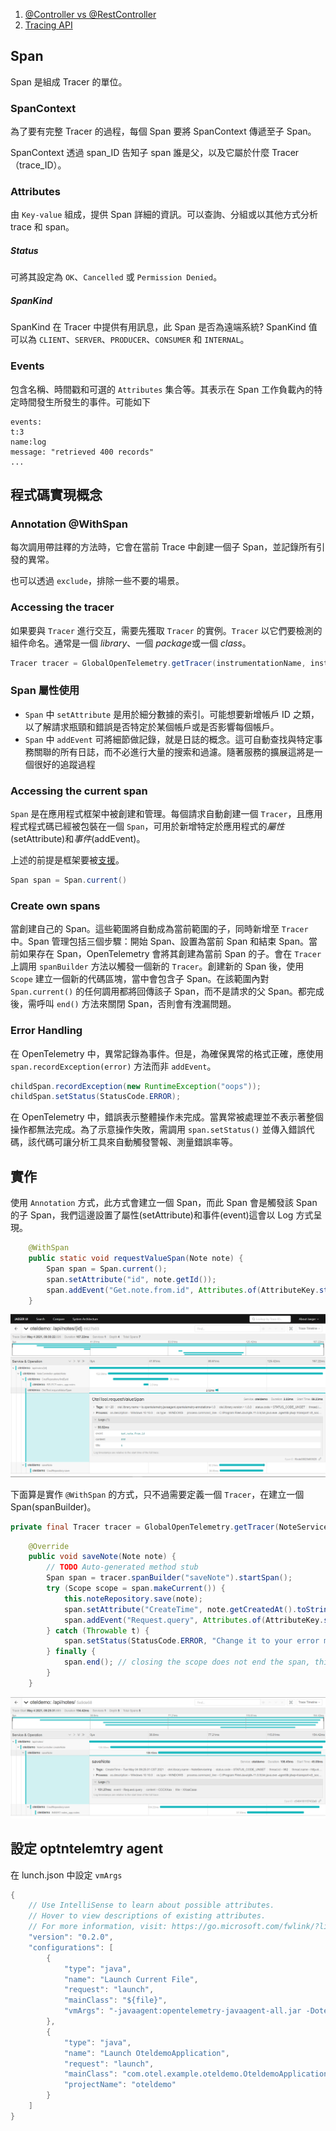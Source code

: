 1. [@Controller vs @RestController](https://javarevisited.blogspot.com/2017/08/difference-between-restcontroller-and-controller-annotations-spring-mvc-rest.html#axzz6sRNhPjm3)
2. [Tracing API](https://github.com/open-telemetry/opentelemetry-specification/blob/0.3/specification/api-tracing.md#set-attributes)

## Span 
Span 是組成 Tracer 的單位。
### SpanContext
為了要有完整 Tracer 的過程，每個 Span 要將 SpanContext 傳遞至子 Span。

SpanContext 透過 span_ID 告知子 span 誰是父，以及它屬於什麼 Tracer（trace_ID）。
### Attributes
由 `Key-value` 組成，提供 Span 詳細的資訊。可以查詢、分組或以其他方式分析 trace 和 span。
##### Status
可將其設定為 `OK`、`Cancelled` 或 `Permission Denied`。
##### SpanKind
SpanKind 在 Tracer 中提供有用訊息，此 Span 是否為遠端系統? SpanKind 值可以為 `CLIENT`、`SERVER`、`PRODUCER`、`CONSUMER` 和 `INTERNAL`。
### Events
包含名稱、時間戳和可選的 `Attributes` 集合等。其表示在 Span 工作負載內的特定時間發生所發生的事件。可能如下

```
events: 
t:3
name:log
message: "retrieved 400 records"
...
```
## 程式碼實現概念
### Annotation @WithSpan
每次調用帶註釋的方法時，它會在當前 Trace 中創建一個子 Span，並記錄所有引發的異常。

也可以透過 `exclude`，排除一些不要的場景。

### Accessing the tracer
如果要與 `Tracer` 進行交互，需要先獲取 `Tracer` 的實例。`Tracer` 以它們要檢測的組件命名。通常是一個 *library*、一個 *package*或一個 *class*。

```java
Tracer tracer = GlobalOpenTelemetry.getTracer(instrumentationName, instrumentationVersion);
```

### Span 屬性使用
- `Span` 中 `setAttribute` 是用於細分數據的索引。可能想要新增帳戶 ID 之類，以了解請求瓶頸和錯誤是否特定於某個帳戶或是否影響每個帳戶。
- `Span` 中 `addEvent` 可將細節做記錄，就是日誌的概念。這可自動查找與特定事務關聯的所有日誌，而不必進行大量的搜索和過濾。隨著服務的擴展這將是一個很好的追蹤過程

### Accessing the current span

`Span` 是在應用程式框架中被創建和管理。每個請求自動創建一個 `Tracer`，且應用程式程式碼已經被包裝在一個 `Span`，可用於新增特定於應用程式的*屬性*(setAttribute)和*事件*(addEvent)。

上述的前提是框架要被[支援](https://github.com/open-telemetry/opentelemetry-java-instrumentation/blob/main/docs/supported-libraries.md)。

```java
Span span = Span.current()
```

### Create own spans

當創建自己的 Span。這些範圍將自動成為當前範圍的子，同時新增至 `Tracer` 中。Span 管理包括三個步驟：開始 Span、設置為當前 Span 和結束 Span。當前如果存在 Span，OpenTelemetry 會將其創建為當前 Span 的子。會在 `Tracer` 上調用 `spanBuilder` 方法以觸發一個新的 `Tracer`。創建新的 Span 後，使用 `Scope` 建立一個新的代碼區塊，當中會包含子 Span。在該範圍內對 `Span.current()` 的任何調用都將回傳該子 Span，而不是請求的父 Span。都完成後，需呼叫 `end()` 方法來關閉 Span，否則會有洩漏問題。

### Error Handling

在 OpenTelemetry 中，異常記錄為事件。但是，為確保異常的格式正確，應使用 `span.recordException(error)` 方法而非 `addEvent`。

```java
childSpan.recordException(new RuntimeException("oops"));
childSpan.setStatus(StatusCode.ERROR);
```
在 OpenTelemetry 中，錯誤表示整體操作未完成。當異常被處理並不表示著整個操作都無法完成。為了示意操作失敗，需調用 `span.setStatus()` 並傳入錯誤代碼，該代碼可讓分析工具來自動觸發警報、測量錯誤率等。

## 實作

使用 `Annotation` 方式，此方式會建立一個 Span，而此 Span 會是觸發該 Span 的子 Span，我們這邊設置了屬性(setAttribute)和事件(event)這會以 Log 方式呈現。
```java
    @WithSpan
    public static void requestValueSpan(Note note) {
        Span span = Span.current();
        span.setAttribute("id", note.getId());
        span.addEvent("Get.note.from.id", Attributes.of(AttributeKey.stringKey("content"), note.getContent(),AttributeKey.stringKey("title"), note.getTitle()));
    }
```
![](image/custom-span-anno.png)

下面算是實作 `@WithSpan` 的方式，只不過需要定義一個 `Tracer`，在建立一個 Span(spanBuilder)。

```java
private final Tracer tracer = GlobalOpenTelemetry.getTracer(NoteServiceImp.class.getSimpleName());
```
```java
    @Override
    public void saveNote(Note note) {
        // TODO Auto-generated method stub
        Span span = tracer.spanBuilder("saveNote").startSpan();
        try (Scope scope = span.makeCurrent()) {
            this.noteRepository.save(note);
            span.setAttribute("CreateTime", note.getCreatedAt().toString());
            span.addEvent("Request.query", Attributes.of(AttributeKey.stringKey("content"), note.getContent(),AttributeKey.stringKey("title"), note.getTitle()));
        } catch (Throwable t) {
            span.setStatus(StatusCode.ERROR, "Change it to your error message");
        } finally {
            span.end(); // closing the scope does not end the span, this has to be done manually
        }
    }
```

![](image/custom-span.png)

## 設定 optntelemtry agent
在 lunch.json 中設定 `vmArgs`
```java
{
    // Use IntelliSense to learn about possible attributes.
    // Hover to view descriptions of existing attributes.
    // For more information, visit: https://go.microsoft.com/fwlink/?linkid=830387
    "version": "0.2.0",
    "configurations": [
        {
            "type": "java",
            "name": "Launch Current File",
            "request": "launch",
            "mainClass": "${file}",
            "vmArgs": "-javaagent:opentelemetry-javaagent-all.jar -Dotel.resource.attributes=service.name=oteldemo -Dotel.exporter.otlp.endpoint=http://172.17.10.105:4317 -Dotel.exporter.otlp.traces.endpoint=http://172.17.10.105:4317 -Dotel.exporter.otlp.metrics.endpoint=http://172.17.10.105:4317"
        },
        {
            "type": "java",
            "name": "Launch OteldemoApplication",
            "request": "launch",
            "mainClass": "com.otel.example.oteldemo.OteldemoApplication",
            "projectName": "oteldemo"
        }
    ]
}
```